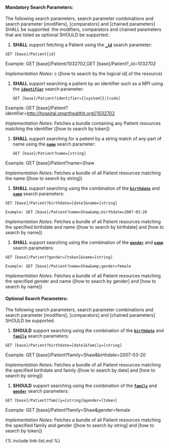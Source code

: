 


#### Mandatory Search Parameters:

The following search parameters, search parameter combinations and search parameter [modifiers], [comparators] and [chained parameters] SHALL be supported.  the  modifiers, comparators and chained parameters that are listed as optional SHOULD be supported.:


1. **SHALL** support fetching a Patient using the **[`_id`](SearchParameter-us-core-patient-id.html)** search parameter:

  `GET [base]/Patient[id]`

  Example: GET [base]/Patient/1032702,GET [base]/Patient?_id=1032702

  *Implementation Notes:* c ([how to search by the logical id] of the resource)

1. **SHALL** support searching a patient by an identifier such as a MPI using the **[`identifier`](SearchParameter-us-core-patient-identifier.html)** search parameter:

    `GET [base]/Patient?identifier={[system]}|[code]`

  Example: GET [base]/Patient?identifier=http://hospital.smarthealthit.org\|1032702

  *Implementation Notes:* Fetches a bundle containing any Patient resources matching the identifier ([how to search by token])

1. **SHALL** support searching for a patient by a string match of any part of name using the **[`name`](SearchParameter-us-core-patient-name.html)** search parameter:

    `GET [base]/Patient?name=[string]`

  Example: GET [base]/Patient?name=Shaw

  *Implementation Notes:* Fetches a bundle of all Patient resources matching the name ([how to search by string])

1. **SHALL** support searching using the combination of the **[`birthdate`](SearchParameter-us-core-patient-birthdate.html)** and **[`name`](SearchParameter-us-core-patient-name.html)** search parameters:

  `GET [base]/Patient?birthdate=[date]&name=[string]`

    Example: GET [base]/Patient?name=Shaw&amp;birthdate=2007-03-20

  *Implementation Notes:* Fetches a bundle of all Patient resources matching the specified birthdate and name ([how to search by birthdate] and [how to search by name])

1. **SHALL** support searching using the combination of the **[`gender`](SearchParameter-us-core-patient-gender.html)** and **[`name`](SearchParameter-us-core-patient-name.html)** search parameters:

  `GET [base]/Patient?gender=[token]&name=[string]`

    Example: GET [base]/Patient?name=Shaw&amp;gender=female

  *Implementation Notes:* Fetches a bundle of all Patient resources matching the specified gender and name ([how to search by gender] and [how to search by name])



#### Optional Search Parameters:

The following search parameters, search parameter combinations and search parameter [modifiers], [comparators] and [chained parameters] SHOULD be supported.

1. **SHOULD** support searching using the combination of the **[`birthdate`](SearchParameter-us-core-patient-birthdate.html)** and **[`family`](SearchParameter-us-core-patient-family.html)** search parameters:

  `GET [base]/Patient?birthdate=[date]&family=[string]`

   Example: GET [base]/Patient?family=Shaw&amp;birthdate=2007-03-20

   *Implementation Notes:* Fetches a bundle of all Patient resources matching the specified birthdate and family ([how to search by date] and [how to search by string])

1. **SHOULD** support searching using the combination of the **[`family`](SearchParameter-us-core-patient-family.html)** and **[`gender`](SearchParameter-us-core-patient-gender.html)** search parameters:

  `GET [base]/Patient?family=[string]&gender=[token]`

   Example: GET [base]/Patient?family=Shaw&amp;gender=female

   *Implementation Notes:* Fetches a bundle of all Patient resources matching the specified family and gender ([how to search by string] and [how to search by token])


{% include link-list.md %}